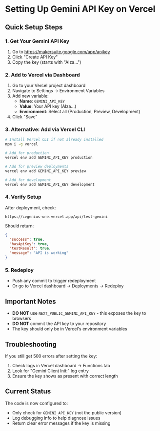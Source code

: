 # Setting Up Gemini API Key on Vercel

## Quick Setup Steps

### 1. Get Your Gemini API Key
1. Go to https://makersuite.google.com/app/apikey
2. Click "Create API Key"
3. Copy the key (starts with "AIza...")

### 2. Add to Vercel via Dashboard
1. Go to your Vercel project dashboard
2. Navigate to Settings → Environment Variables
3. Add new variable:
   - **Name**: `GEMINI_API_KEY`
   - **Value**: Your API key (AIza...)
   - **Environment**: Select all (Production, Preview, Development)
4. Click "Save"

### 3. Alternative: Add via Vercel CLI
```bash
# Install Vercel CLI if not already installed
npm i -g vercel

# Add for production
vercel env add GEMINI_API_KEY production

# Add for preview deployments
vercel env add GEMINI_API_KEY preview

# Add for development
vercel env add GEMINI_API_KEY development
```

### 4. Verify Setup
After deployment, check:
```
https://cvgenius-one.vercel.app/api/test-gemini
```

Should return:
```json
{
  "success": true,
  "hasApiKey": true,
  "testResult": true,
  "message": "API is working"
}
```

### 5. Redeploy
- Push any commit to trigger redeployment
- Or go to Vercel dashboard → Deployments → Redeploy

## Important Notes

- **DO NOT** use `NEXT_PUBLIC_GEMINI_API_KEY` - this exposes the key to browsers
- **DO NOT** commit the API key to your repository
- The key should only be in Vercel's environment variables

## Troubleshooting

If you still get 500 errors after setting the key:

1. Check logs in Vercel dashboard → Functions tab
2. Look for "Gemini Client Init:" log entry
3. Ensure the key shows as present with correct length

## Current Status

The code is now configured to:
- Only check for `GEMINI_API_KEY` (not the public version)
- Log debugging info to help diagnose issues
- Return clear error messages if the key is missing